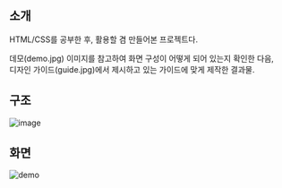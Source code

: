 ## 소개

HTML/CSS를 공부한 후, 활용할 겸 만들어본 프로젝트다.

데모(demo.jpg) 이미지를 참고하여 화면 구성이 어떻게 되어 있는지 확인한 다음,    
디자인 가이드(guide.jpg)에서 제시하고 있는 가이드에 맞게 제작한 결과물. 

## 구조 
![image](https://user-images.githubusercontent.com/77223718/183379449-eadc60a4-ed65-47c0-b187-e7e235790d60.png)


## 화면

![demo](https://user-images.githubusercontent.com/77223718/183370874-302a3dd4-bc0e-468d-93d3-2414d8c8eb1e.jpg)
